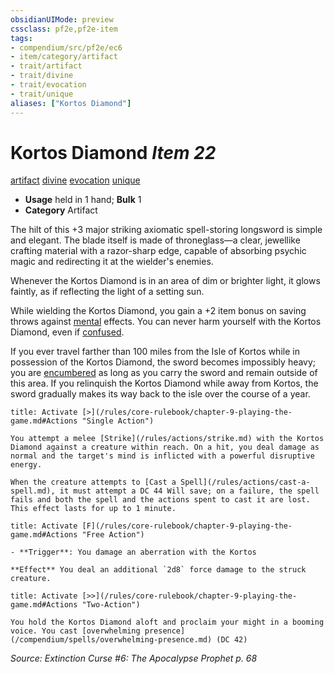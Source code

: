 ```yaml
---
obsidianUIMode: preview
cssclass: pf2e,pf2e-item
tags:
- compendium/src/pf2e/ec6
- item/category/artifact
- trait/artifact
- trait/divine
- trait/evocation
- trait/unique
aliases: ["Kortos Diamond"]
---
```

# Kortos Diamond *Item 22*  
[artifact](/rules/traits/artifact-gmg.md)  [divine](/rules/traits/divine.md)  [evocation](/rules/traits/evocation.md)  [unique](/rules/traits/unique.md)  

- **Usage** held in 1 hand; **Bulk** 1
- **Category** Artifact

The hilt of this +3 major striking axiomatic spell-storing longsword is simple and elegant. The blade itself is made of throneglass—a clear, jewellike crafting material with a razor-sharp edge, capable of absorbing psychic magic and redirecting it at the wielder's enemies.

Whenever the Kortos Diamond is in an area of dim or brighter light, it glows faintly, as if reflecting the light of a setting sun.

While wielding the Kortos Diamond, you gain a +2 item bonus on saving throws against [mental](/rules/traits/mental.md) effects. You can never harm yourself with the Kortos Diamond, even if [confused](/rules/conditions.md#Confused).

If you ever travel farther than 100 miles from the Isle of Kortos while in possession of the Kortos Diamond, the sword becomes impossibly heavy; you are [encumbered](/rules/conditions.md#Encumbered) as long as you carry the sword and remain outside of this area. If you relinquish the Kortos Diamond while away from Kortos, the sword gradually makes its way back to the isle over the course of a year.

```ad-embed-ability
title: Activate [>](/rules/core-rulebook/chapter-9-playing-the-game.md#Actions "Single Action")

You attempt a melee [Strike](/rules/actions/strike.md) with the Kortos Diamond against a creature within reach. On a hit, you deal damage as normal and the target's mind is inflicted with a powerful disruptive energy.

When the creature attempts to [Cast a Spell](/rules/actions/cast-a-spell.md), it must attempt a DC 44 Will save; on a failure, the spell fails and both the spell and the actions spent to cast it are lost. This effect lasts for up to 1 minute.
```

```ad-embed-ability
title: Activate [F](/rules/core-rulebook/chapter-9-playing-the-game.md#Actions "Free Action")

- **Trigger**: You damage an aberration with the Kortos

**Effect** You deal an additional `2d8` force damage to the struck creature.
```

```ad-embed-ability
title: Activate [>>](/rules/core-rulebook/chapter-9-playing-the-game.md#Actions "Two-Action")

You hold the Kortos Diamond aloft and proclaim your might in a booming voice. You cast [overwhelming presence](/compendium/spells/overwhelming-presence.md) (DC 42)
```

*Source: Extinction Curse #6: The Apocalypse Prophet p. 68*